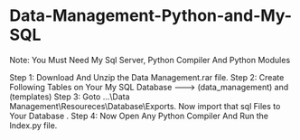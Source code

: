 # Data-Management-Python-and-My-SQL

Note: You Must Need My Sql Server, Python Compiler And Python Modules

Step 1: Download And Unzip the Data Management.rar file.
Step 2: Create Following Tables on Your My SQL Database ---> (data_management) and (templates) 
Step 3: Goto ...\Data Management\Resoureces\Database\Exports. Now import that sql Files to Your Database .
Step 4: Now Open Any Python Compiler And Run the Index.py file.

